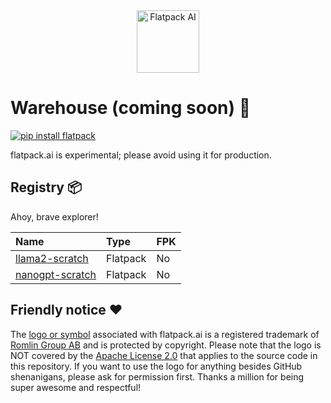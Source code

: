<div align="center">
  <img src="https://raw.githubusercontent.com/romlingroup/flatpack-ai/main/client/static/images/flatpack_ai_logo.svg" width="100" height="100" alt="Flatpack AI">
</div>

# Warehouse (coming soon) 👀

[![pip install flatpack](https://img.shields.io/badge/pip%20install-flatpack-5865f2)](https://pypi.org/project/flatpack/)

flatpack.ai is experimental; please avoid using it for production.

## Registry 📦

Ahoy, brave explorer!

| Name                                                                                              | Type     | FPK |
|:--------------------------------------------------------------------------------------------------|:---------|:----|
| [llama2-scratch](https://github.com/romlingroup/flatpack-ai/tree/main/warehouse/llama2-scratch)   | Flatpack | No  |
| [nanogpt-scratch](https://github.com/romlingroup/flatpack-ai/tree/main/warehouse/nanogpt-scratch) | Flatpack | No  |

## Friendly notice ❤️

The [logo or symbol](https://github.com/romlingroup/flatpack-ai/blob/main/client/static/images/flatpack_ai_logo.svg)
associated with flatpack.ai is a registered trademark of [Romlin Group AB](https://romlin.com) and is protected by
copyright. Please note that the logo is NOT covered by the [Apache License 2.0](https://www.apache.org/licenses/LICENSE-2.0)
that applies to the source code in this repository. If you want to use the logo for anything besides GitHub shenanigans,
please ask for permission first. Thanks a million for being super awesome and respectful!